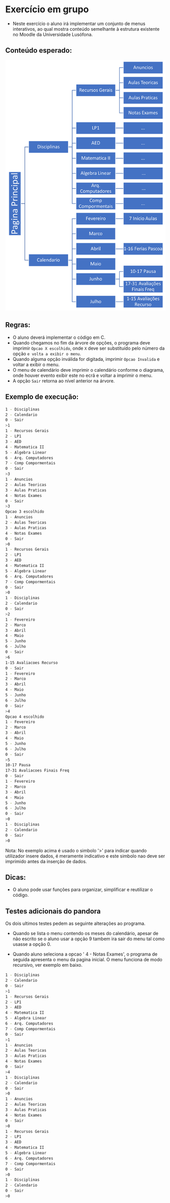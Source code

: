 # Exercício em grupo

- Neste exercício o aluno irá implementar um conjunto de menus interativos, ao qual mostra conteúdo semelhante à estrutura existente no Moodle da Universidade Lusófona.

## Conteúdo esperado:

![](./img/menu_moodle.png)

## Regras:

- O aluno deverá implementar o código em C.
- Quando chegamos no fim da árvore de opções, o programa deve imprimir `Opcao X escolhido`, onde `X` deve ser substituído pelo número da opção `e volta a exibir o menu`.
- Quando alguma opção inválida for digitada, imprimir `Opcao Invalida` e voltar a exibir o menu.
- O menu de calendário deve imprimir o calendário conforme o diagrama, onde houver evento exibir este no ecrã e voltar a imprimir o menu.
- A opção `Sair` retorna ao nível anterior na árvore.


## Exemplo de execução:

```bash
1 - Disciplinas
2 - Calendario 
0 - Sair 
>1
1 - Recursos Gerais
2 - LP1
3 - AED
4 - Matematica II
5 - Algebra Linear
6 - Arq. Computadores
7 - Comp Compormentais 
0 - Sair 
>3
1 - Anuncios
2 - Aulas Teoricas
3 - Aulas Praticas
4 - Notas Exames 
0 - Sair 
>3
Opcao 3 escolhido 
1 - Anuncios
2 - Aulas Teoricas
3 - Aulas Praticas
4 - Notas Exames 
0 - Sair 
>0
1 - Recursos Gerais
2 - LP1
3 - AED
4 - Matematica II
5 - Algebra Linear
6 - Arq. Computadores
7 - Comp Compormentais 
0 - Sair 
>0
1 - Disciplinas
2 - Calendario 
0 - Sair 
>2
1 - Fevereiro 
2 - Marco 
3 - Abril 
4 - Maio
5 - Junho
6 - Julho  
0 - Sair 
>6
1-15 Avaliacoes Recurso  
0 - Sair 
1 - Fevereiro 
2 - Marco 
3 - Abril 
4 - Maio
5 - Junho
6 - Julho  
0 - Sair 
>4
Opcao 4 escolhido 
1 - Fevereiro 
2 - Marco 
3 - Abril 
4 - Maio
5 - Junho
6 - Julho  
0 - Sair 
>5
10-17 Pausa
17-31 Avaliacoes Finais Freq  
0 - Sair 
1 - Fevereiro 
2 - Marco 
3 - Abril 
4 - Maio
5 - Junho
6 - Julho  
0 - Sair 
>0
1 - Disciplinas
2 - Calendario 
0 - Sair 
>0
``` 

Nota: No exemplo acima é usado o simbolo '>' para indicar quando utilizador insere dados, é meramente indicativo e este simbolo nao deve ser imprimido antes da inserção de dados.

## Dicas:

- O aluno pode usar funções para organizar, simplificar e reutilizar o código.

## Testes adicionais do pandora

Os dois ultimos testes pedem as seguinte alterações ao programa.

- Quando se lista o menu contendo os meses do calendário, apesar de não escrito se o aluno usar a opção 9 tambem ira sair do menu tal como usasse a opção 0.

- Quando aluno seleciona a opcao ' 4 - Notas Exames', o programa de seguida apresenta o menu da pagina inicial. O menu funciona de modo recursivo, ver exemplo em baixo.

```bash
1 - Disciplinas
2 - Calendario 
0 - Sair 
>1
1 - Recursos Gerais
2 - LP1
3 - AED
4 - Matematica II
5 - Algebra Linear
6 - Arq. Computadores
7 - Comp Compormentais 
0 - Sair 
>1
1 - Anuncios
2 - Aulas Teoricas
3 - Aulas Praticas
4 - Notas Exames 
0 - Sair 
>4
1 - Disciplinas
2 - Calendario 
0 - Sair 
>0
1 - Anuncios
2 - Aulas Teoricas
3 - Aulas Praticas
4 - Notas Exames 
0 - Sair 
>0
1 - Recursos Gerais
2 - LP1
3 - AED
4 - Matematica II
5 - Algebra Linear
6 - Arq. Computadores
7 - Comp Compormentais 
0 - Sair 
>0
1 - Disciplinas
2 - Calendario 
0 - Sair 
>0
``` 
